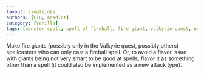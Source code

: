 ```yaml
---
layout: singleidea
authors: [FIQ, aosdict]
category: [vanilla]
tags: [monster spell, spell of fireball, fire giant, valkyrie quest, new attack type]
---
```

Make fire giants (possibly only in the Valkyrie quest, possibly others) spellcasters who can only cast a fireball spell. Or, to avoid a flavor issue with giants being not very smart to be good at spells, flavor it as something other than a spell (it could also be implemented as a new attack type).
